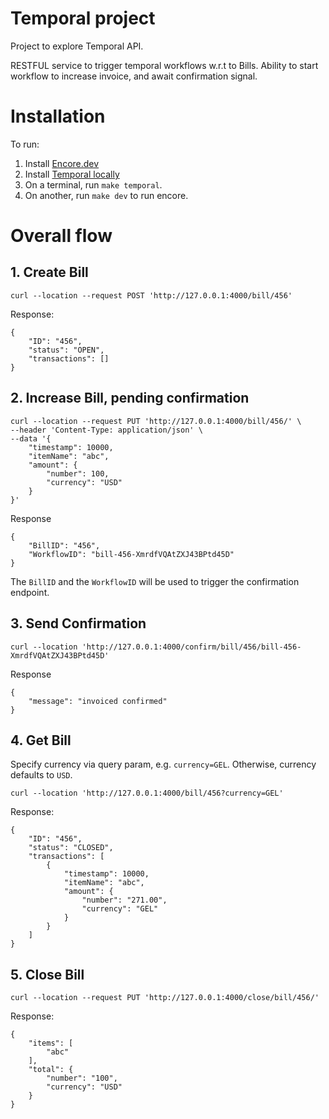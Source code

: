 # Temporal project
Project to explore Temporal API.

RESTFUL service to trigger temporal workflows w.r.t to Bills. Ability to start workflow to increase invoice, and await confirmation signal.

# Installation
To run:
1. Install [Encore.dev](https://encore.dev/docs/install)
2. Install [Temporal locally](https://learn.temporal.io/getting_started/typescript/dev_environment/#set-up-a-local-temporal-development-cluster)
3. On a terminal, run `make temporal`.
4. On another, run `make dev` to run encore.

# Overall flow 
## 1. Create Bill
```
curl --location --request POST 'http://127.0.0.1:4000/bill/456'
```

Response:
```
{
    "ID": "456",
    "status": "OPEN",
    "transactions": []
}
```


## 2. Increase Bill, pending confirmation
```
curl --location --request PUT 'http://127.0.0.1:4000/bill/456/' \
--header 'Content-Type: application/json' \
--data '{
    "timestamp": 10000,
    "itemName": "abc",
    "amount": {
        "number": 100,
        "currency": "USD"
    }
}'

```

Response
```
{
    "BillID": "456",
    "WorkflowID": "bill-456-XmrdfVQAtZXJ43BPtd45D"
}
```

The `BillID` and the `WorkflowID` will be used to trigger the confirmation endpoint.

## 3. Send Confirmation
```
curl --location 'http://127.0.0.1:4000/confirm/bill/456/bill-456-XmrdfVQAtZXJ43BPtd45D'
```

Response
```
{
    "message": "invoiced confirmed"
}

```

## 4. Get Bill
Specify currency via query param, e.g. `currency=GEL`. Otherwise, currency defaults to `USD`.
```
curl --location 'http://127.0.0.1:4000/bill/456?currency=GEL'
```

Response:
```
{
    "ID": "456",
    "status": "CLOSED",
    "transactions": [
        {
            "timestamp": 10000,
            "itemName": "abc",
            "amount": {
                "number": "271.00",
                "currency": "GEL"
            }
        }
    ]
}
```

## 5. Close Bill
```
curl --location --request PUT 'http://127.0.0.1:4000/close/bill/456/'
```

Response:
```
{
    "items": [
        "abc"
    ],
    "total": {
        "number": "100",
        "currency": "USD"
    }
}
```
